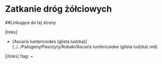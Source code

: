 # Zatkanie dróg żółciowych





##Linkujące do tej strony

[links]

- [Ascaris lumbricoides (glista ludzka)](../../Patogeny/Pasożyty/Robaki/Ascaris lumbricoides (glista ludzka).md)


[/links]
!tag:
~


